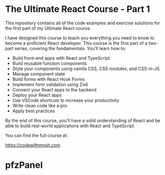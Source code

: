 # The Ultimate React Course - Part 1

This repository contains all of the code examples and exercise solutions for the first part of my Ultimate React course.

I have designed this course to teach you everything you need to know to become a proficient React developer. This course is the first part of a two-part series, covering the fundamentals. You'll learn how to:

- Build front-end apps with React and TypeScript 
- Build reusable function components 
- Style your components using vanilla CSS, CSS modules, and CSS-in-JS
- Manage component state
- Build forms with React Hook Forms 
- Implement form validation using Zod 
- Connect your React apps to the backend
- Deploy your React apps  
- Use VSCode shortcuts to increase your productivity 
- Write clean code like a pro
- Apply best practices 

By the end of this course, you'll have a solid understanding of React and be able to build real-world applications with React and TypeScript.

You can find the full course at: 

https://codewithmosh.com

# pfzPanel
